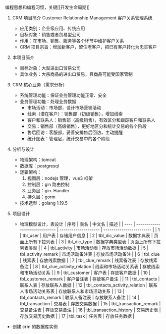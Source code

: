 编程思想和编程习惯，关键[[开发生命周期]]
1. CRM 项目简介
	Customer Relationship Management 客户关系管理系统
	- 应用类别：企业级应用、传统应用
	- 目标对象：销售或者贸易型公司
	- 作用：在市场、销售、服务等各个环节中维护客户关系
	- CRM 项目宗旨：增加新客户，留住老客户，把已有客户转化为忠实客户

2. 本项目简介
	- 目标对象：大型进出口贸易公司
	- 具体业务：大宗商品的进出口贸易，且商品可能受国家管制

3. CRM 核心业务（需求分析）
	- 系统管理功能：保证业务管理功能正常、安全
	- 业务管理功能：处理业务数据
		- 市场活动：市场部，设计市场营销活动
		- 线索（潜在客户）：销售部（初级销售），增加线索
		- 客户和联系人：销售部（高级销售），有效区分和跟踪客户和联系人
		- 交易：销售部（高级销售），更好地区分和统计交易的各个阶段
		- 售后回访：客服部，妥善安排售后回访，主动提醒
		- 统计图表：管理层，统计交易中的各个阶段

4. 分析与设计
	- 物理架构：tomcat
	- 数据库：postgresql
	- 逻辑架构：
		1. 视图层：nodejs 管理，vue3 框架
		2. 控制层：gin 路由控制
		3. 业务层：gin. Handler
		4. 持久层：gorm
	- 技术选型：golang 1.19.5

5. 项目设计
	- 物理模型设计，表设计
| 序号 | 表名                           | 中文名               | 描述                     |
| ---- | ------------------------------ | -------------------- | ------------------------ |
| 1    | tbl_user                       | 用户表               | 存储用户信息             |
| 2    | tbl_dic_value                  | 数据字典表           | 页面上所有下拉列表       |
| 3    | tbl_dic_type                   | 数据字典类型表       | 页面上所有下拉列表类型   |
| 4    | tbl_activity                   | 市场活动表           | 存放市场活动数据         |
| 5    | tbl_activity_remark            | 市场活动备注表       | 存放市场活动备注         |
| 6    | tbl_clue                       | 线索表               | 存放线索数据             |
| 7    | tbl_clue_remark                | 线索备注表           | 存放线索备注             |
| 8    | tbl_clue_activity_relation     | 线索和市场活动关系表 | 存放线索和市场活动关系   |
| 9    | tbl_customer                   | 客户表               | 存放客户数据             |
| 10   | tbl_customer_remark            | 客户备注表           | 存放客户备注             |
| 11   | tbl_contacts                   | 联系人表             | 存放联系人数据           |
| 12   | tbl_contacts_activity_relation | 联系人市场活动关系表 | 存放联系人和市场活动关系 |
| 13   | tbl_contacts_remark            | 联系人备注表         | 存放联系人备注           |
| 14   | tbl_transaction                | 交易表               | 存放交易数据             |
| 15   | tbl_transaction_remark         | 交易备注表           | 存放交易备注             |
| 16   | tbl_transaction_history        | 交易历史表           | 存放交易历史数据         |
| 17   | tbl_task                       | 任务表               | 存放任务数据             |

- 创建 crm 的数据库实例
